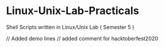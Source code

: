 # Linux-Unix-Lab-Practicals
Shell Scripts written in Linux/Unix Lab ( Semester 5 )


// Added demo lines
// added comment for hacktoberfest2020